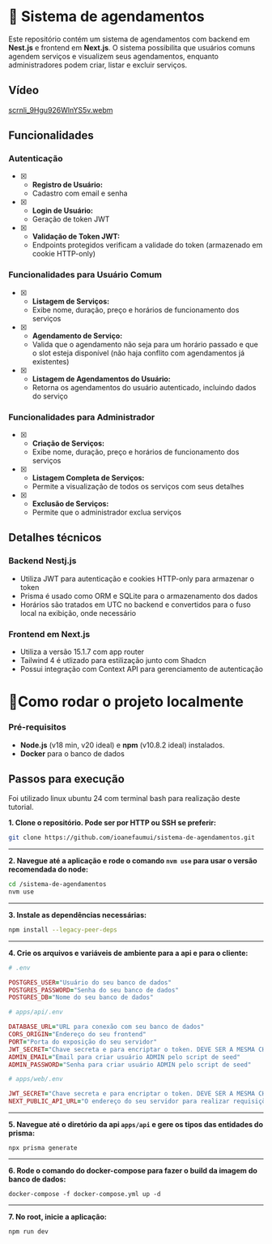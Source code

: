 # 📅 Sistema de agendamentos

Este repositório contém um sistema de agendamentos com backend em **Nest.js** e frontend em **Next.js**. O sistema possibilita que usuários comuns agendem serviços e visualizem seus agendamentos, enquanto administradores podem criar, listar e excluir serviços.

## Vídeo

[scrnli_9Hgu926WlnYS5v.webm](https://github.com/user-attachments/assets/1842a266-6178-4590-b3ec-3bd41f1ba58f)

## Funcionalidades

### Autenticação

- [x] - **Registro de Usuário:**
  - Cadastro com email e senha
- [x] - **Login de Usuário:**
  - Geração de token JWT
- [x] - **Validação de Token JWT:**
  - Endpoints protegidos verificam a validade do token (armazenado em cookie HTTP-only)

### Funcionalidades para Usuário Comum

- [x] - **Listagem de Serviços:**
  - Exibe nome, duração, preço e horários de funcionamento dos serviços
- [x] - **Agendamento de Serviço:**
  - Valida que o agendamento não seja para um horário passado e que o slot esteja disponível (não haja conflito com agendamentos já existentes)
- [x] - **Listagem de Agendamentos do Usuário:**
  - Retorna os agendamentos do usuário autenticado, incluindo dados do serviço

### Funcionalidades para Administrador

- [x] - **Criação de Serviços:**
  - Exibe nome, duração, preço e horários de funcionamento dos serviços
- [x] - **Listagem Completa de Serviços:**
  - Permite a visualização de todos os serviços com seus detalhes
- [x] - **Exclusão de Serviços:**
  - Permite que o administrador exclua serviços

## Detalhes técnicos

### Backend Nestj.js

- Utiliza JWT para autenticação e cookies HTTP-only para armazenar o token
- Prisma é usado como ORM e SQLite para o armazenamento dos dados
- Horários são tratados em UTC no backend e convertidos para o fuso local na exibição, onde necessário

### Frontend em Next.js

- Utiliza a versão 15.1.7 com app router
- Tailwind 4 é utlizado para estilização junto com Shadcn
- Possui integração com Context API para gerenciamento de autenticação

# 🔌Como rodar o projeto localmente

### Pré-requisitos

- **Node.js** (v18 min, v20 ideal) e **npm** (v10.8.2 ideal) instalados.
- **Docker** para o banco de dados

## Passos para execução

Foi utilizado linux ubuntu 24 com terminal bash para realização deste tutorial.

**1. Clone o repositório. Pode ser por HTTP ou SSH se preferir:**

```bash
git clone https://github.com/ioanefaumui/sistema-de-agendamentos.git
```

---

**2. Navegue até a aplicação e rode o comando `nvm use` para usar o versão recomendada do node:**

```bash
cd /sistema-de-agendamentos
nvm use
```

---

**3. Instale as dependências necessárias:**

```bash
npm install --legacy-peer-deps
```

---

**4. Crie os arquivos e variáveis de ambiente para a api e para o cliente:**

```ruby
# .env

POSTGRES_USER="Usuário do seu banco de dados"
POSTGRES_PASSWORD="Senha do seu banco de dados"
POSTGRES_DB="Nome do seu banco de dados"
```

```ruby
# apps/api/.env

DATABASE_URL="URL para conexão com seu banco de dados"
CORS_ORIGIN="Endereço do seu frontend"
PORT="Porta do exposição do seu servidor"
JWT_SECRET="Chave secreta e para encriptar o token. DEVE SER A MESMA CHAVE DO PROJETO WEB"
ADMIN_EMAIL="Email para criar usuário ADMIN pelo script de seed"
ADMIN_PASSWORD="Senha para criar usuário ADMIN pelo script de seed"
```

```ruby
# apps/web/.env

JWT_SECRET="Chave secreta e para encriptar o token. DEVE SER A MESMA CHAVE DO PROJETO API"
NEXT_PUBLIC_API_URL="O endereço do seu servidor para realizar requisições"
```

---

**5. Navegue até o diretório da api `apps/api` e gere os tipos das entidades do prisma:**

```
npx prisma generate
```

---

**6. Rode o comando do docker-compose para fazer o build da imagem do banco de dados:**

```
docker-compose -f docker-compose.yml up -d
```

---

**7. No root, inicie a aplicação:**

```
npm run dev
```
